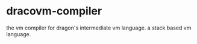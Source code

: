 # dracovm-compiler
the vm compiler for dragon's intermediate vm language. a stack based vm language.
